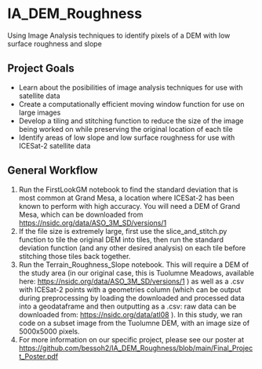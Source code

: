 # IA_DEM_Roughness
Using Image Analysis techniques to identify pixels of a DEM with low surface roughness and slope

## Project Goals
* Learn about the posibilities of image analysis techniques for use with satellite data
* Create a computationally efficient moving window function for use on large images
* Develop a tiling and stitching function to reduce the size of the image being worked on while preserving the original location of each tile
* Identify areas of low slope and low surface roughness for use with ICESat-2 satellite data

## General Workflow
1. Run the FirstLookGM notebook to find the standard deviation that is most common at Grand Mesa, a location where ICESat-2 has been known to perform with high accuracy. You will need a DEM of Grand Mesa, which can be downloaded from https://nsidc.org/data/ASO_3M_SD/versions/1
2. If the file size is extremely large, first use the slice_and_stitch.py function to tile the original DEM into tiles, then run the standard deviation function (and any other desired analysis) on each tile before stitching those tiles back together.
3. Run the Terrain_Roughness_Slope notebook. This will require a DEM of the study area (in our original case, this is Tuolumne Meadows, available here: https://nsidc.org/data/ASO_3M_SD/versions/1 ) as well as a .csv with ICESat-2 points with a geometries column (which can be output during preprocessing by loading the downloaded and processed data into a geodataframe and then outputting as a .csv: raw data can be downloaded from: https://nsidc.org/data/atl08 ). In this study, we ran code on a subset image from the Tuolumne DEM, with an image size of 5000x5000 pixels. 
4. For more information on our specific project, please see our poster at https://github.com/bessoh2/IA_DEM_Roughness/blob/main/Final_Project_Poster.pdf
